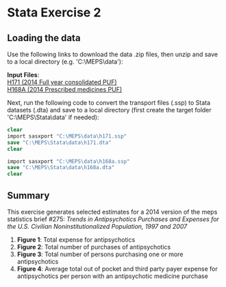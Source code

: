 # Stata Exercise 2


## Loading the data
Use the following links to download the data .zip files, then unzip and save to a local directory (e.g. 'C:\MEPS\data'):

<b>Input Files</b>:
<br>[H171  (2014 Full year consolidated PUF)](https://meps.ahrq.gov/mepsweb/data_files/pufs/h171ssp.zip)
<br>[H168A (2014 Prescribed medicines PUF)](https://meps.ahrq.gov/mepsweb/data_files/pufs/h168assp.zip)


Next, run the following code to convert the transport files (.ssp) to Stata datasets (.dta) and save to a local directory (first create the target folder 'C:\MEPS\Stata\data' if needed):
``` stata
clear
import sasxport "C:\MEPS\data\h171.ssp"
save "C:\MEPS\Stata\data\h171.dta"
clear

import sasxport "C:\MEPS\data\h168a.ssp"
save "C:\MEPS\Stata\data\h168a.dta"
clear
```

## Summary
This exercise generates selected estimates for a 2014 version of the meps statistics brief \#275: <i>Trends in Antipsychotics Purchases and Expenses for the U.S. Civilian Noninstitutionalized Population, 1997 and 2007</i>

1. **Figure 1**: Total expense for antipsychotics
2. **Figure 2**: Total number of purchases of antipsychotics
3. **Figure 3**: Total number of persons purchasing one or more antipsychotics
4. **Figure 4**: Average total out of pocket and third party payer expense for antipsychotics per person with an antipsychotic medicine purchase
